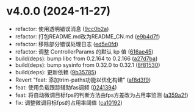 # v4.0.0 (2024-11-27)

* refactor: 使用透明错误消息 ([9cc0b2a](https://github.com/shadow3aaa/fas-rs/commit/9cc0b2a))
* refactor: 打包README.md改为README_CN.md ([e9b4d7f](https://github.com/shadow3aaa/fas-rs/commit/e9b4d7f))
* refactor: 移除部分错误处理日志 ([ed5e0fd](https://github.com/shadow3aaa/fas-rs/commit/ed5e0fd))
* refactor: 调整 ControllerParams 的默认 kp 值 ([616ae45](https://github.com/shadow3aaa/fas-rs/commit/616ae45))
* build(deps): bump libc from 0.2.164 to 0.2.166 ([a27d7ba](https://github.com/shadow3aaa/fas-rs/commit/a27d7ba))
* build(deps): bump sysinfo from 0.32.0 to 0.32.1 ([8f81530](https://github.com/shadow3aaa/fas-rs/commit/8f81530))
* build(deps): 更新依赖 ([9b35785](https://github.com/shadow3aaa/fas-rs/commit/9b35785))
* Revert "feat: 添加trim-paths功能以优化构建" ([af8d3f9](https://github.com/shadow3aaa/fas-rs/commit/af8d3f9))
* feat: 使用负载跟踪辅助fas调频 ([0241394](https://github.com/shadow3aaa/fas-rs/commit/0241394))
* feat: 将自动微调目标fps的判断方法由fps方差改为占用率监测 ([a359a2f](https://github.com/shadow3aaa/fas-rs/commit/a359a2f))
* fix: 调整微调目标fps的占用率阈值 ([ca10192](https://github.com/shadow3aaa/fas-rs/commit/ca10192))
